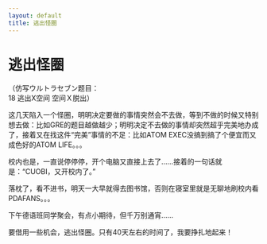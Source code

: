 ```yaml
---
layout: default
title: 逃出怪圈
---
```

# 逃出怪圈
（仿写ウルトラセブン题目：<br/>
18 逃出X空间 空间Ｘ脱出）

这几天陷入一个怪圈，明明决定要做的事情突然会不去做，等到不做的时候又特别想去做：比如GRE的题目越做越少；明明决定不去做的事情却突然超乎完美地办成了，接着又在找这件“完美”事情的不足：比如ATOM EXEC没搞到搞了个便宜而又成色好的ATOM LIFE。。。

校内也是，一直说停停停，开个电脑又直接上去了……接着的一句话就是：“CUOBI，又开校内了。”

落枕了，看不进书，明天一大早就得去图书馆，否则在寝室里就是无聊地刷校内看PDAFANS。。。

下午德语班同学聚会，有点小期待，但千万别通宵……

要借用一些机会，逃出怪圈。只有40天左右的时间了，我要挣扎地起来！
